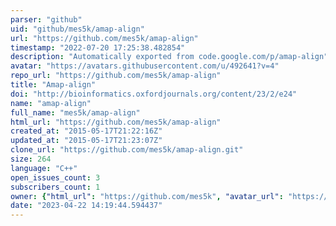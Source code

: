 ```yaml
---
parser: "github"
uid: "github/mes5k/amap-align"
url: "https://github.com/mes5k/amap-align"
timestamp: "2022-07-20 17:25:38.482854"
description: "Automatically exported from code.google.com/p/amap-align"
avatar: "https://avatars.githubusercontent.com/u/492641?v=4"
repo_url: "https://github.com/mes5k/amap-align"
title: "Amap-align"
doi: "http://bioinformatics.oxfordjournals.org/content/23/2/e24"
name: "amap-align"
full_name: "mes5k/amap-align"
html_url: "https://github.com/mes5k/amap-align"
created_at: "2015-05-17T21:22:16Z"
updated_at: "2015-05-17T21:23:07Z"
clone_url: "https://github.com/mes5k/amap-align.git"
size: 264
language: "C++"
open_issues_count: 3
subscribers_count: 1
owner: {"html_url": "https://github.com/mes5k", "avatar_url": "https://avatars.githubusercontent.com/u/492641?v=4", "login": "mes5k", "type": "User"}
date: "2023-04-22 14:19:44.594437"
---
```

